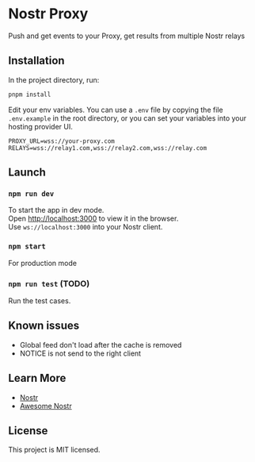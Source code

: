 # Nostr Proxy
Push and get events to your Proxy, get results from multiple Nostr relays

## Installation

In the project directory, run:

```sh
pnpm install
```

Edit your env variables. You can use a `.env` file by copying the file `.env.example` in the root directory, or you can set your variables into your hosting provider UI.

```
PROXY_URL=wss://your-proxy.com
RELAYS=wss://relay1.com,wss://relay2.com,wss://relay.com
```

## Launch

### `npm run dev`

To start the app in dev mode.\
Open [http://localhost:3000](http://localhost:3000) to view it in the browser.\
Use `ws://localhost:3000` into your Nostr client.

### `npm start`

For production mode

### `npm run test` (TODO)

Run the test cases.

## Known issues
- Global feed don't load after the cache is removed
- NOTICE is not send to the right client

## Learn More

- [Nostr](https://github.com/nostr-protocol/nostr)
- [Awesome Nostr](https://github.com/aljazceru/awesome-nostr)

## License

This project is MIT licensed.
